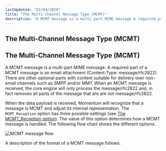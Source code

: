 ```yaml
---
lastUpdated: "02/04/2020"
title: "The Multi-Channel Message Type (MCMT)"
description: "A MCMT message is a multi part MIME message A required part of a MCMT message is an email attachment Content Type message rfc 2822 There are other optional parts with content suitable for delivery over non email channels such as SMPP and or MM 7 When an MCMT message..."
---
```


## <a name="mob.dev.guide.mcmt"></a> The Multi-Channel Message Type (MCMT)


## <a name="mobility.mcmt"></a> The Multi-Channel Message Type (MCMT)

A MCMT message is a multi-part MIME message. A required part of a MCMT message is an email attachment (Content-Type: message/rfc2822). There are other optional parts with content suitable for delivery over non-email channels such as SMPP and/or MM7\. When an MCMT message is received, the core engine will only process the message/rfc2822 and, in fact removes all parts of the message that are are not message/rfc2822.

When the data payload is received, Momentum will recognize that a message is MCMT and adjust its internal representation. The `MCMT_Reception` option has three possible settings (see [The MCMT_Reception option](/momentum/mobile/mobile-reference/mm-7-mcmt-reception)). The value of this option determines how a MCMT message is handled. The following flow chart shows the different options.

<a name="figure.mcmt"></a> 


![MCMT message flow](images/mcmt.png)

A description of the format of a MCMT message follows.
